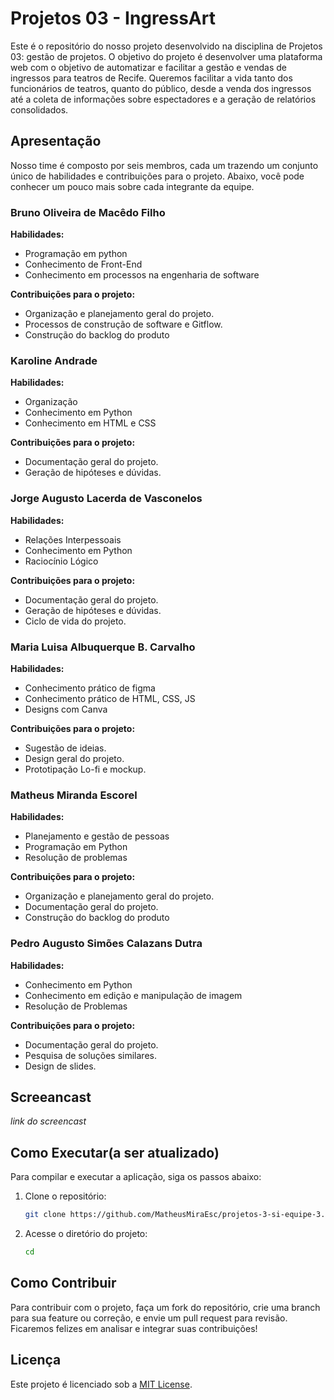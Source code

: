 # Projetos 03 - IngressArt

Este é o repositório do nosso projeto desenvolvido na disciplina de Projetos 03: gestão de projetos. O objetivo do projeto é desenvolver uma plataforma web com o objetivo de automatizar e facilitar a gestão e vendas de ingressos para teatros de Recife. Queremos facilitar a vida tanto dos funcionários de teatros, quanto do público, desde a venda dos ingressos até a coleta de informações sobre espectadores e a geração de relatórios consolidados.

## Apresentação

Nosso time é composto por seis membros, cada um trazendo um conjunto único de habilidades e contribuições para o projeto. Abaixo, você pode conhecer um pouco mais sobre cada integrante da equipe.

### Bruno Oliveira de Macêdo Filho
**Habilidades:** 
- Programação em python
- Conhecimento de Front-End
- Conhecimento em processos na engenharia de software

**Contribuições para o projeto:**
- Organização e planejamento geral do projeto.
- Processos de construção de software e Gitflow.
- Construção do backlog do produto

### Karoline Andrade 
**Habilidades:** 
- Organização
- Conhecimento em Python
- Conhecimento em HTML e CSS

**Contribuições para o projeto:**
- Documentação geral do projeto.
- Geração de hipóteses e dúvidas.

### Jorge Augusto Lacerda de Vasconelos
**Habilidades:** 
- Relações Interpessoais 
- Conhecimento em Python
- Raciocínio Lógico

**Contribuições para o projeto:**
- Documentação geral do projeto.
- Geração de hipóteses e dúvidas.
- Ciclo de vida do projeto.

### Maria Luisa Albuquerque B. Carvalho
**Habilidades:** 
- Conhecimento prático de figma
- Conhecimento prático de HTML, CSS, JS
- Designs com Canva

**Contribuições para o projeto:**
- Sugestão de ideias.
- Design geral do projeto.
- Prototipação Lo-fi e mockup.

### Matheus Miranda Escorel
**Habilidades:** 
- Planejamento e gestão de pessoas
- Programação em Python
- Resolução de problemas

**Contribuições para o projeto:**
- Organização e planejamento geral do projeto.
- Documentação geral do projeto.
- Construção do backlog do produto

### Pedro Augusto Simões Calazans Dutra
**Habilidades:** 
- Conhecimento em Python
- Conhecimento em edição e manipulação de imagem
- Resolução de Problemas

**Contribuições para o projeto:**
- Documentação geral do projeto.
- Pesquisa de soluções similares.
- Design de slides.

## Screeancast


*link do screencast*



## Como Executar(a ser atualizado)
Para compilar e executar a aplicação, siga os passos abaixo:

1. Clone o repositório:
    ```bash
    git clone https://github.com/MatheusMiraEsc/projetos-3-si-equipe-3.git
    ```

2. Acesse o diretório do projeto:
    ```bash
    cd 
    ```
    


## Como Contribuir

Para contribuir com o projeto, faça um fork do repositório, crie uma branch para sua feature ou correção, e envie um pull request para revisão. Ficaremos felizes em analisar e integrar suas contribuições!

## Licença

Este projeto é licenciado sob a [MIT License](LICENSE).
